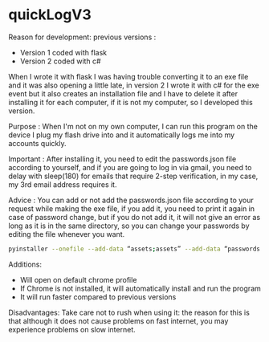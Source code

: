 # quickLogV3


Reason for development: 
previous versions :
- Version 1 coded with flask
- Version 2 coded with c#

When I wrote it with flask I was having trouble converting it to an exe file and it was also opening a little late, in version 2 I wrote it with c# for the exe event but it also creates an installation file and I have to delete it after installing it for each computer, if it is not my computer, so I developed this version.


Purpose :
When I'm not on my own computer, I can run this program on the device I plug my flash drive into and it automatically logs me into my accounts quickly.


Important :
After installing it, you need to edit the passwords.json file according to yourself, and if you are going to log in via gmail, you need to delay with sleep(180) for emails that require 2-step verification, in my case, my 3rd email address requires it.


Advice :
You can add or not add the passwords.json file according to your request while making the exe file, if you add it, you need to print it again in case of password change, but if you do not add it, it will not give an error as long as it is in the same directory, so you can change your passwords by editing the file whenever you want.

```bash
pyinstaller --onefile --add-data “assets;assets” --add-data “passwords.json;.” main.py
```


Additions:
- Will open on default chrome profile
- If Chrome is not installed, it will automatically install and run the program
- It will run faster compared to previous versions

Disadvantages:
Take care not to rush when using it: the reason for this is that although it does not cause problems on fast internet, you may experience problems on slow internet.
